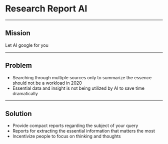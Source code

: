 # Research Report AI

---

## Mission

Let AI google for you

---

## Problem

- Searching through multiple sources only to summarize the essence should not be a workload in 2020
- Essential data and insight is not being utilized by AI to save time dramatically

---

## Solution

- Provide compact reports regarding the subject of your query
- Reports for extracting the essential information that matters the most
- Incentivize people to focus on thinking and thoughts
